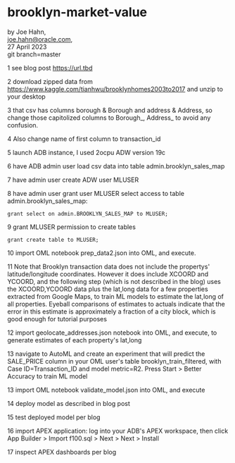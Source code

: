 # brooklyn-market-value

by Joe Hahn,<br />
joe.hahn@oracle.com,<br />
27 April 2023<br />
git branch=master

1 see blog post https://url.tbd

2 download zipped data from https://www.kaggle.com/tianhwu/brooklynhomes2003to2017 and unzip to your desktop

3 that csv has columns borough & Borough and address & Address, so change those capitolized columns to Borough_, Address_
to avoid any confusion.

4 Also change name of first column to transaction_id

5 launch ADB instance, I used 2ocpu ADW version 19c

6 have ADB admin user load csv data into table admin.brooklyn_sales_map

7 have admin user create ADW user MLUSER

8 have admin user grant user MLUSER select access to table admin.brooklyn_sales_map:

    grant select on admin.BROOKLYN_SALES_MAP to MLUSER;

9 grant MLUSER permission to create tables

    grant create table to MLUSER;

10 import OML notebook prep_data2.json into OML, and execute. 

11 Note that Brooklyn transaction data does not include the propertys' latitude/longitude
coordinates. However it does include XCOORD and YCOORD, and
the following step (which is not described in the blog) uses the XCOORD,YCOORD data
plus the lat,long data for a few properties extracted from Google Maps,
to train ML models to estimate the lat,long of all properties. Eyeball comparisons of estimates
to actuals indicate that the error in this estimate is approximately a fraction of a city block,
which is good enough for tutorial purposes

12 import geolocate_addresses.json notebook into OML, and execute, to generate estimates
of each property's lat,long

13 navigate to AutoML and create an experiment that will predict the SALE_PRICE column
in your OML user's table brooklyn_train_filtered, with Case ID=Transaction_ID and
model metric=R2. Press Start > Better Accuracy to train ML model

13 import OML notebook validate_model.json into OML, and execute

14 deploy model as described in blog post

15 test deployed model per blog

16 import APEX application: log into your ADB's APEX workspace, then
click App Builder > Import f100.sql > Next > Next > Install

17 inspect APEX dashboards per blog

